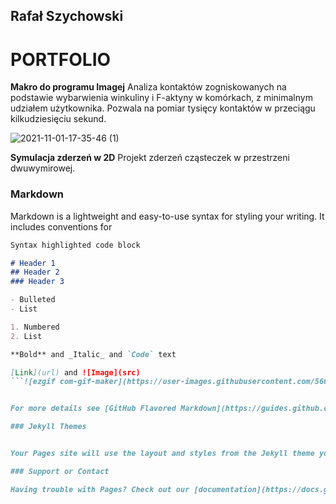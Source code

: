 ## Rafał Szychowski

# PORTFOLIO

**Makro do programu Imagej**
Analiza kontaktów zogniskowanych na podstawie wybarwienia winkuliny i F-aktyny w komórkach, z minimalnym udziałem użytkownika. Pozwala na pomiar tysięcy kontaktów w przeciągu kilkudziesięciu sekund.

![2021-11-01-17-35-46 (1)](https://user-images.githubusercontent.com/56659395/139720978-52918ed9-08a3-4ea8-8483-1443b44dc1d9.gif)

**Symulacja zderzeń w 2D**
Projekt zderzeń cząsteczek w przestrzeni dwuwymirowej.

### Markdown

Markdown is a lightweight and easy-to-use syntax for styling your writing. It includes conventions for

```markdown
Syntax highlighted code block

# Header 1
## Header 2
### Header 3

- Bulleted
- List

1. Numbered
2. List

**Bold** and _Italic_ and `Code` text

[Link](url) and ![Image](src)
```![ezgif com-gif-maker](https://user-images.githubusercontent.com/56659395/139721003-6fd94f75-a82c-4219-98a5-da9608a8aaac.gif)


For more details see [GitHub Flavored Markdown](https://guides.github.com/features/mastering-markdown/).

### Jekyll Themes


Your Pages site will use the layout and styles from the Jekyll theme you have selected in your [repository settings](https://github.com/rafszych/rafszych.github.io/settings/pages). The name of this theme is saved in the Jekyll `_config.yml` configuration file.

### Support or Contact

Having trouble with Pages? Check out our [documentation](https://docs.github.com/categories/github-pages-basics/) or [contact support](https://support.github.com/contact) and we’ll help you sort it out.
